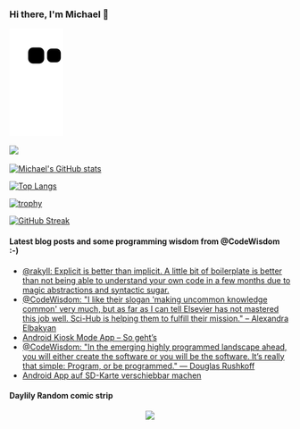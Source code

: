 ### Hi there, I'm Michael 👋

<img src="https://raw.githubusercontent.com/msoftware/msoftware/output/github-contribution-grid-snake.svg" />

![](https://github-profile-summary-cards.vercel.app/api/cards/profile-details?username=msoftware&theme=vue)

[![Michael's GitHub stats](https://github-readme-stats.vercel.app/api?username=msoftware)](https://github.com/msoftware/github-readme-stats)

[![Top Langs](https://github-readme-stats.vercel.app/api/top-langs/?username=msoftware&layout=compact)](https://github.com/anuraghazra/github-readme-stats)

[![trophy](https://github-profile-trophy.vercel.app/?username=msoftware)](https://github.com/ryo-ma/github-profile-trophy)

[![GitHub Streak](https://github-readme-streak-stats.herokuapp.com/?user=msoftware)](https://git.io/streak-stats)

#### Latest blog posts and some programming wisdom from @CodeWisdom :-)
<!-- BLOG-POST-LIST:START -->
- [@rakyll: Explicit is better than implicit. A little bit of boilerplate is better than not being able to understand your own code in a few months due to magic abstractions and syntactic sugar.](https://twitter.com/rakyll/status/1413172697492692993)
- [@CodeWisdom: "I like their slogan 'making uncommon knowledge common' very much, but as far as I can tell Elsevier has not mastered this job well. Sci-Hub is helping them to fulfill their mission." – Alexandra Elbakyan](https://twitter.com/CodeWisdom/status/1412771204428095491)
- [Android Kiosk Mode App – So geht’s](http://www.dieletztedomain.de/android-kiosk-mode-app-so-gehts/)
- [@CodeWisdom: "In the emerging highly programmed landscape ahead, you will either create the software or you will be the software. It’s really that simple: Program, or be programmed." — Douglas Rushkoff](https://twitter.com/CodeWisdom/status/1410940574597849089)
- [Android App auf SD-Karte verschiebbar machen](http://www.dieletztedomain.de/android-app-auf-sd-karte-verschiebbar-machen/)
<!-- BLOG-POST-LIST:END -->

#### Daylily Random comic strip
<!--START_SECTION:comicstrip-->
<p align="center">
 <a href="https://xkcd.com/">
 <img src="https://imgs.xkcd.com/comics/board_game_party_schedule.png" />
</a>
</p>
<!--END_SECTION:comicstrip-->

<!--
**msoftware/msoftware** is a ✨ _special_ ✨ repository because its `README.md` (this file) appears on your GitHub profile.

Here are some ideas to get you started:

- 🔭 I’m currently working on ...
- 🌱 I’m currently learning ...
- 👯 I’m looking to collaborate on ...
- 🤔 I’m looking for help with ...
- 💬 Ask me about ...
- 📫 How to reach me: ...
- 😄 Pronouns: ...
- ⚡ Fun fact: ...
-->
